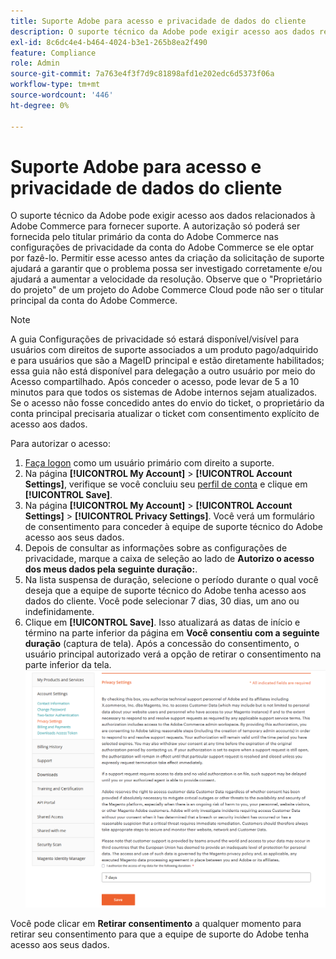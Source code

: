 ```yaml
---
title: Suporte Adobe para acesso e privacidade de dados do cliente
description: O suporte técnico da Adobe pode exigir acesso aos dados relacionados à Adobe Commerce para fornecer suporte. A autorização só poderá ser fornecida pelo titular primário da conta do Adobe Commerce nas configurações de privacidade da conta do Adobe Commerce se ele optar por fazê-lo. Permitir esse acesso antes da criação da solicitação de suporte ajudará a garantir que o problema possa ser investigado corretamente e/ou ajudará a aumentar a velocidade da resolução. Observe que o "Proprietário do projeto" de um projeto do Adobe Commerce Cloud pode não ser o titular principal da conta do Adobe Commerce.
exl-id: 8c6dc4e4-b464-4024-b3e1-265b8ea2f490
feature: Compliance
role: Admin
source-git-commit: 7a763e4f3f7d9c81898afd1e202edc6d5373f06a
workflow-type: tm+mt
source-wordcount: '446'
ht-degree: 0%

---
```


# Suporte Adobe para acesso e privacidade de dados do cliente

O suporte técnico da Adobe pode exigir acesso aos dados relacionados à Adobe Commerce para fornecer suporte. A autorização só poderá ser fornecida pelo titular primário da conta do Adobe Commerce nas configurações de privacidade da conta do Adobe Commerce se ele optar por fazê-lo. Permitir esse acesso antes da criação da solicitação de suporte ajudará a garantir que o problema possa ser investigado corretamente e/ou ajudará a aumentar a velocidade da resolução. Observe que o &quot;Proprietário do projeto&quot; de um projeto do Adobe Commerce Cloud pode não ser o titular principal da conta do Adobe Commerce.

>[!NOTE]
>
>A guia Configurações de privacidade só estará disponível/visível para usuários com direitos de suporte associados a um produto pago/adquirido e para usuários que são a MageID principal e estão diretamente habilitados; essa guia não está disponível para delegação a outro usuário por meio do Acesso compartilhado. Após conceder o acesso, pode levar de 5 a 10 minutos para que todos os sistemas de Adobe internos sejam atualizados. Se o acesso não fosse concedido antes do envio do ticket, o proprietário da conta principal precisaria atualizar o ticket com consentimento explícito de acesso aos dados.

Para autorizar o acesso:

1. [Faça logon](https://account.magento.com/customer/account/login) como um usuário primário com direito a suporte.
1. Na página **[!UICONTROL My Account]** > **[!UICONTROL Account Settings]**, verifique se você concluiu seu [perfil de conta](https://account.magento.com/customer/account/edit) e clique em **[!UICONTROL Save]**.
1. Na página **[!UICONTROL My Account]** > **[!UICONTROL Account Settings]** > **[!UICONTROL Privacy Settings]**. Você verá um formulário de consentimento para conceder à equipe de suporte técnico do Adobe acesso aos seus dados.
1. Depois de consultar as informações sobre as configurações de privacidade, marque a caixa de seleção ao lado de **Autorizo o acesso dos meus dados pela seguinte duração:**.
1. Na lista suspensa de duração, selecione o período durante o qual você deseja que a equipe de suporte técnico do Adobe tenha acesso aos dados do cliente. Você pode selecionar 7 dias, 30 dias, um ano ou indefinidamente.
1. Clique em **[!UICONTROL Save]**. Isso atualizará as datas de início e término na parte inferior da página em **Você consentiu com a seguinte duração** (captura de tela). Após a concessão do consentimento, o usuário principal autorizado verá a opção de retirar o consentimento na parte inferior da tela.
   ![magento-account-privacy-settings.png](assets/magento-account-privacy-settings.png)

Você pode clicar em **Retirar consentimento** a qualquer momento para retirar seu consentimento para que a equipe de suporte do Adobe tenha acesso aos seus dados.
